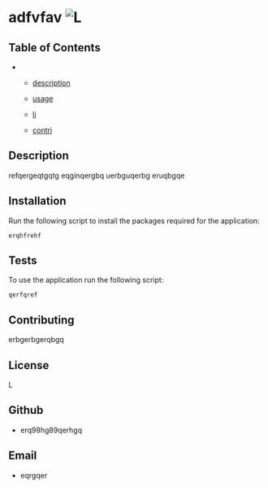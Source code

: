 
    
  # adfvfav ![L](https://img.shields.io/static/v1?label=L&message=License&color=green)

     
  ## Table of Contents

  
   - - [description](#description)
      
      - [usage](#usage)
      
      - [li](#li)
      
      - [contri](#contri)
      
      
  
  

    
## Description

refqergeqtgqtg eqginqergbq uerbguqerbg eruqbgqe

     
## Installation
  
Run the following script to install the packages required for the application:

```
erqhfrehf
```
    
    

    
## Tests
  
To use the application run the following script:
  
```
qerfqref
```
  

    
## Contributing
    
erbgerbgerqbgq
    
    
## License

L
  

    
## Github 

- erq98hg89qerhgq

## Email 

- eqrgqer
  
  